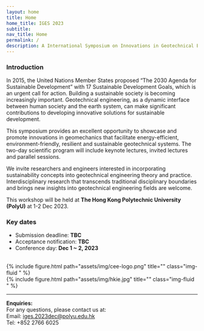 ```yaml
---
layout: home
title: Home
home_title: IGES 2023
subtitle:
nav_title: Home
permalink: /
description: A International Symposium on Innovations in Geotechnical Engineering towards Sustainability
---
```


<!-- <h5 style="text-align:center;"><a href="https://neurips.cc/Register2">[click here for registration]</a></h5>
<h5 style="text-align:center;"><a href="https://forms.gle/Zk9owxUBPf54DRnYA">[click here to submit your questions to our panelists]</a></h5> -->

### Introduction

In 2015, the United Nations Member States proposed “The 2030 Agenda for Sustainable Development” with 17 Sustainable Development Goals, which is an urgent call for action. Building a sustainable society is becoming increasingly important. Geotechnical engineering, as a dynamic interface between human society and the earth system, can make significant contributions to developing innovative solutions for sustainable development. 

This symposium provides an excellent opportunity to showcase and promote innovations in geomechanics that facilitate energy-efficient, environment-friendly, resilient and sustainable geotechnical systems. The two-day scientific program will include keynote lectures, invited lectures and parallel sessions. 

We invite researchers and engineers interested in incorporating sustainability concepts into geotechnical engineering theory and practice. Interdisciplinary research that transcends traditional disciplinary boundaries and brings new insights into geotechnical engineering fields are welcome.

This workshop will be held at **The Hong Kong Polytechnic University (PolyU)** at 1-2 Dec 2023. 


### Key dates
* Submission deadline: **TBC** <br>
* Acceptance notification: **TBC** <br>
* Conference day: **Dec 1 ~ 2, 2023** <br>

<br>

<div class="row">
    <div class="col-sm-3 mt-4 mt-md-0">
        {% include figure.html path="assets/img/cee-logo.png" title="" class="img-fluid " %}
    </div>
        <div class="col-sm-3 mt-3 mt-md-0">
        {% include figure.html path="assets/img/hkie.jpg" title="" class="img-fluid " %}
    </div>
    </div>



---
**Enquiries:** <br/>
For any questions, please contact us at: <br/>
Email: [iges.2023dec@polyu.edu.hk](mailto:iges.2023dec@polyu.edu.hk)<br/>
Tel: +852 2766 6025



